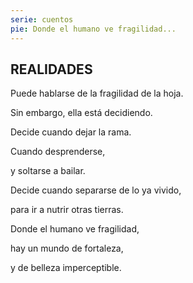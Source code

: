 ```yaml
---
serie: cuentos
pie: Donde el humano ve fragilidad...
---
```


## REALIDADES

Puede hablarse de la fragilidad de la hoja.

Sin embargo, ella está decidiendo.

Decide cuando dejar la rama.

Cuando desprenderse,

y soltarse a bailar.

Decide cuando separarse de lo ya vivido,

para ir a nutrir otras tierras.

Donde el humano ve fragilidad,

hay un mundo de fortaleza,

y de belleza imperceptible.
